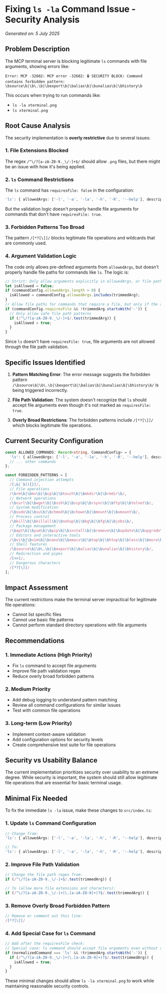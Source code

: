 # Fixing `ls -la` Command Issue - Security Analysis

*Generated on: 5 July 2025*

## Problem Description

The MCP terminal server is blocking legitimate `ls` commands with file arguments, showing errors like:
```
Error: MCP -32602: MCP error -32602: 🔒 SECURITY BLOCK: Command contains forbidden pattern: \bsource\b|\b\.\b|\bexport\b|\balias\b|\bunalias\b|\bhistory\b
```

This occurs when trying to run commands like:
- `ls -la xterminal.png`
- `ls xterminal.png`

## Root Cause Analysis

The security implementation is **overly restrictive** due to several issues:

### 1. **File Extensions Blocked**
The regex `/^\/?[a-zA-Z0-9._\/-]+$/` should allow `.png` files, but there might be an issue with how it's being applied.

### 2. **`ls` Command Restrictions** 
The `ls` command has `requiresFile: false` in the configuration:
```typescript
'ls': { allowedArgs: ['-l', '-a', '-la', '-h', '-R', '--help'], description: 'List directory contents' },
```

But the validation logic doesn't properly handle file arguments for commands that don't have `requiresFile: true`.

### 3. **Forbidden Patterns Too Broad**
The pattern `/[*?[\]]/` blocks legitimate file operations and wildcards that are commonly used.

### 4. **Argument Validation Logic**
The code only allows pre-defined arguments from `allowedArgs`, but doesn't properly handle file paths for commands like `ls`. The logic is:

```typescript
// Strict: Only allow arguments explicitly in allowedArgs, or file paths if requiresFile
let isAllowed = false;
if (commandConfig.allowedArgs.length > 0) {
  isAllowed = commandConfig.allowedArgs.includes(trimmedArg);
}
// Allow file paths for commands that require a file, but only if the arg does not start with '-'
if (commandConfig.requiresFile && !trimmedArg.startsWith('-')) {
  // Only allow safe file path patterns
  if (/^\/?[a-zA-Z0-9._\/-]+$/.test(trimmedArg)) {
    isAllowed = true;
  }
}
```

Since `ls` doesn't have `requiresFile: true`, file arguments are not allowed through the file path validation.

## Specific Issues Identified

1. **Pattern Matching Error**: The error message suggests the forbidden pattern `/\bsource\b|\b\.\b|\bexport\b|\balias\b|\bunalias\b|\bhistory\b/` is being triggered incorrectly.

2. **File Path Validation**: The system doesn't recognize that `ls` should accept file arguments even though it's not marked as `requiresFile: true`.

3. **Overly Broad Restrictions**: The forbidden patterns include `/[*?[\]]/` which blocks legitimate file operations.

## Current Security Configuration

```typescript
const ALLOWED_COMMANDS: Record<string, CommandConfig> = {
  'ls': { allowedArgs: ['-l', '-a', '-la', '-h', '-R', '--help'], description: 'List directory contents' },
  // ... other commands
};

const FORBIDDEN_PATTERNS = [
  // Command injection attempts
  /[;&|`$(){}]/,
  // File operations
  /\brm\b|\bmv\b|\bcp\b|\btouch\b|\bmkdir\b|\brmdir\b/,
  // Network operations
  /\bcurl\b|\bwget\b|\bssh\b|\bscp\b|\brsync\b|\bftp\b|\btelnet\b/,
  // System modification
  /\bsudo\b|\bsu\b|\bchmod\b|\bchown\b|\bmount\b|\bumount\b/,
  // Process control
  /\bkill\b|\bkillall\b|\bnohup\b|\bbg\b|\bfg\b|\bjobs\b/,
  // Package management
  /\bapt\b|\byum\b|\bpip\b|\binstall\b|\bremove\b|\bupdate\b|\bupgrade\b/,
  // Editors and interactive tools
  /\bvi\b|\bvim\b|\bnano\b|\bemacs\b|\btop\b|\bhtop\b|\bless\b|\bmore\b/,
  // Shell features
  /\bsource\b|\b\.\b|\bexport\b|\balias\b|\bunalias\b|\bhistory\b/,
  // Redirection and pipes
  /[<>]/,
  // Dangerous characters
  /[*?[\]]/
];
```

## Impact Assessment

The current restrictions make the terminal server impractical for legitimate file operations:
- Cannot list specific files
- Cannot use basic file patterns
- Cannot perform standard directory operations with file arguments

## Recommendations

### 1. **Immediate Actions** (High Priority)
- Fix `ls` command to accept file arguments
- Improve file path validation regex
- Reduce overly broad forbidden patterns

### 2. **Medium Priority**
- Add debug logging to understand pattern matching
- Review all command configurations for similar issues
- Test with common file operations

### 3. **Long-term** (Low Priority)
- Implement context-aware validation
- Add configuration options for security levels
- Create comprehensive test suite for file operations

## Security vs Usability Balance

The current implementation prioritizes security over usability to an extreme degree. While security is important, the system should still allow legitimate file operations that are essential for basic terminal usage.

## Minimal Fix Needed

To fix the immediate `ls -la` issue, make these changes to `src/index.ts`:

### 1. **Update `ls` Command Configuration**
```typescript
// Change from:
'ls': { allowedArgs: ['-l', '-a', '-la', '-h', '-R', '--help'], description: 'List directory contents' },

// To:
'ls': { allowedArgs: ['-l', '-a', '-la', '-h', '-R', '--help'], description: 'List directory contents', requiresFile: true },
```

### 2. **Improve File Path Validation**
```typescript
// Change the file path regex from:
if (/^\/?[a-zA-Z0-9._\/-]+$/.test(trimmedArg)) {

// To (allow more file extensions and characters):
if (/^\/?[a-zA-Z0-9._\/-]+(\.[a-zA-Z0-9]+)?$/.test(trimmedArg)) {
```

### 3. **Remove Overly Broad Forbidden Pattern**
```typescript
// Remove or comment out this line:
/[*?[\]]/
```

### 4. **Add Special Case for `ls` Command**
```typescript
// Add after the requiresFile check:
// Special case: ls command should accept file arguments even without requiresFile
if (normalizedCommand === 'ls' && !trimmedArg.startsWith('-')) {
  if (/^\/?[a-zA-Z0-9._\/-]+(\.[a-zA-Z0-9]+)?$/.test(trimmedArg)) {
    isAllowed = true;
  }
}
```

These minimal changes should allow `ls -la xterminal.png` to work while maintaining reasonable security controls.
